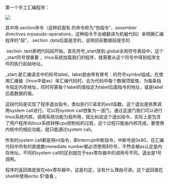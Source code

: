 第一个手工汇编程序：

![](file:///tmp/WizNote/c2b60eeb-d8fa-42fd-b136-ccb0d6601688/index_files/adf96ad9-125c-4db5-8a4e-645b2f88908a.png)

其中用.section命令（这种前面有.的命令称为“伪指令”，assembler directives orpseudo-operations，这种指令不会被翻译为机器代码）来明确汇编程序的“段”，.section .data后面是空的，说明目前数据段是空的  


.section .text表明代码段开始，首先符号\_start放到.global全局符号表段中，这个\_start符号很重要 ，linux系统加载我们的程序，就需要从这个符号中得到程序文件的执行起始地址。

\_start:是汇编语言中的标号label，label是由带有冒号：的符号symbol组成。在使用汇编器（linux中是as）来汇编代码时，会为代码中每个数据项赋值、为每条指令指定内存地址，同时将第每个label的值指定为label后面指令的地址，或是label后面数据的值。

这段代码是实现了程序退出指令，类似执行C语言的exit函数。这个退出是依靠调用system call进行。可以将system call想象为一道门，通过这道门我们可以进行linux系统内核，调用系统功能为我所用，就比如说这个退出指令，实际上是包含了用户程序向linux系统转移cpu控制权的过程，这个过程只能由内核完成，要使用内核中的相应功能，就只能通过system call。

所有的system call都是用int指令，即interrupt中断指令，中断号是0x80，在汇编代码中所有的直接数immediate number都必须使用$符号，不然会被as认定是内存地址。不同的system call的区别就在于eax寄存器中的调用号不同，退出是1号调用。

程序的返回值是放在ebx寄存器中，这是约定，没有什么理由可讲。这个返回值在shell中使用echo $?查看 。



